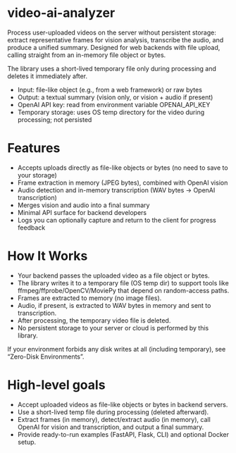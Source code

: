 # video-ai-analyzer
Process user-uploaded videos on the server without persistent storage: extract representative frames for vision analysis, transcribe the audio, and produce a unified summary. Designed for web backends with file upload, calling straight from an in-memory file object or bytes.

The library uses a short-lived temporary file only during processing and deletes it immediately after.

- Input: file-like object (e.g., from a web framework) or raw bytes
- Output: a textual summary (vision only, or vision + audio if present)
- OpenAI API key: read from environment variable OPENAI_API_KEY
- Temporary storage: uses OS temp directory for the video during processing; not persisted

# Features
- Accepts uploads directly as file-like objects or bytes (no need to save to your storage)
- Frame extraction in memory (JPEG bytes), combined with OpenAI vision
- Audio detection and in-memory transcription (WAV bytes -> OpenAI transcription)
- Merges vision and audio into a final summary
- Minimal API surface for backend developers
- Logs you can optionally capture and return to the client for progress feedback

# How It Works
- Your backend passes the uploaded video as a file object or bytes.
- The library writes it to a temporary file (OS temp dir) to support tools like ffmpeg/ffprobe/OpenCV/MoviePy that depend on random-access paths.
- Frames are extracted to memory (no image files).
- Audio, if present, is extracted to WAV bytes in memory and sent to transcription.
- After processing, the temporary video file is deleted.
- No persistent storage to your server or cloud is performed by this library.

If your environment forbids any disk writes at all (including temporary), see “Zero-Disk Environments”.

# High-level goals
- Accept uploaded videos as file-like objects or bytes in backend servers.
- Use a short-lived temp file during processing (deleted afterward).
- Extract frames (in memory), detect/extract audio (in memory), call OpenAI for vision and transcription, and output a final summary.
- Provide ready-to-run examples (FastAPI, Flask, CLI) and optional Docker setup.
